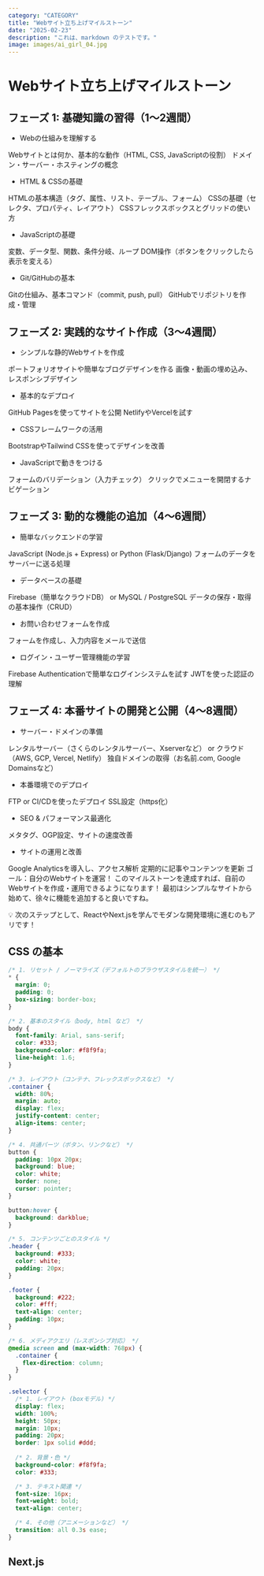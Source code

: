 ```yaml
---
category: "CATEGORY"
title: "Webサイト立ち上げマイルストーン"
date: "2025-02-23"
description: "これは、markdown のテストです。"
image: images/ai_girl_04.jpg
---
```



# Webサイト立ち上げマイルストーン

## フェーズ 1: 基礎知識の習得（1～2週間）

- Webの仕組みを理解する

Webサイトとは何か、基本的な動作（HTML, CSS, JavaScriptの役割）
ドメイン・サーバー・ホスティングの概念

- HTML & CSSの基礎

HTMLの基本構造（タグ、属性、リスト、テーブル、フォーム）
CSSの基礎（セレクタ、プロパティ、レイアウト）
CSSフレックスボックスとグリッドの使い方

- JavaScriptの基礎

変数、データ型、関数、条件分岐、ループ
DOM操作（ボタンをクリックしたら表示を変える）

- Git/GitHubの基本

Gitの仕組み、基本コマンド（commit, push, pull）
GitHubでリポジトリを作成・管理

## フェーズ 2: 実践的なサイト作成（3～4週間）

- シンプルな静的Webサイトを作成

ポートフォリオサイトや簡単なブログデザインを作る
画像・動画の埋め込み、レスポンシブデザイン

- 基本的なデプロイ

GitHub Pagesを使ってサイトを公開
NetlifyやVercelを試す

- CSSフレームワークの活用

BootstrapやTailwind CSSを使ってデザインを改善

- JavaScriptで動きをつける

フォームのバリデーション（入力チェック）
クリックでメニューを開閉するナビゲーション

## フェーズ 3: 動的な機能の追加（4～6週間）

- 簡単なバックエンドの学習

JavaScript (Node.js + Express) or Python (Flask/Django)
フォームのデータをサーバーに送る処理

- データベースの基礎

Firebase（簡単なクラウドDB） or MySQL / PostgreSQL
データの保存・取得の基本操作（CRUD）

- お問い合わせフォームを作成

フォームを作成し、入力内容をメールで送信

- ログイン・ユーザー管理機能の学習

Firebase Authenticationで簡単なログインシステムを試す
JWTを使った認証の理解

## フェーズ 4: 本番サイトの開発と公開（4～8週間）

- サーバー・ドメインの準備

レンタルサーバー（さくらのレンタルサーバー、Xserverなど） or
クラウド（AWS, GCP, Vercel, Netlify）
独自ドメインの取得（お名前.com, Google Domainsなど）

- 本番環境でのデプロイ

FTP or CI/CDを使ったデプロイ
SSL設定（https化）

- SEO & パフォーマンス最適化

メタタグ、OGP設定、サイトの速度改善

- サイトの運用と改善

Google Analyticsを導入し、アクセス解析
定期的に記事やコンテンツを更新
ゴール：自分のWebサイトを運営！
このマイルストーンを達成すれば、自前のWebサイトを作成・運用できるようになります！
最初はシンプルなサイトから始めて、徐々に機能を追加すると良いですね。

💡 次のステップとして、ReactやNext.jsを学んでモダンな開発環境に進むのもアリです！

## CSS の基本

```css
/* 1. リセット / ノーマライズ（デフォルトのブラウザスタイルを統一） */
* {
  margin: 0;
  padding: 0;
  box-sizing: border-box;
}

/* 2. 基本のスタイル（body, html など） */
body {
  font-family: Arial, sans-serif;
  color: #333;
  background-color: #f8f9fa;
  line-height: 1.6;
}

/* 3. レイアウト（コンテナ、フレックスボックスなど） */
.container {
  width: 80%;
  margin: auto;
  display: flex;
  justify-content: center;
  align-items: center;
}

/* 4. 共通パーツ（ボタン、リンクなど） */
button {
  padding: 10px 20px;
  background: blue;
  color: white;
  border: none;
  cursor: pointer;
}

button:hover {
  background: darkblue;
}

/* 5. コンテンツごとのスタイル */
.header {
  background: #333;
  color: white;
  padding: 20px;
}

.footer {
  background: #222;
  color: #fff;
  text-align: center;
  padding: 10px;
}

/* 6. メディアクエリ（レスポンシブ対応） */
@media screen and (max-width: 768px) {
  .container {
    flex-direction: column;
  }
}
```

```css
.selector {
  /* 1. レイアウト (boxモデル) */
  display: flex;
  width: 100%;
  height: 50px;
  margin: 10px;
  padding: 20px;
  border: 1px solid #ddd;
  
  /* 2. 背景・色 */
  background-color: #f8f9fa;
  color: #333;

  /* 3. テキスト関連 */
  font-size: 16px;
  font-weight: bold;
  text-align: center;

  /* 4. その他（アニメーションなど） */
  transition: all 0.3s ease;
}
```

## Next.js

### 